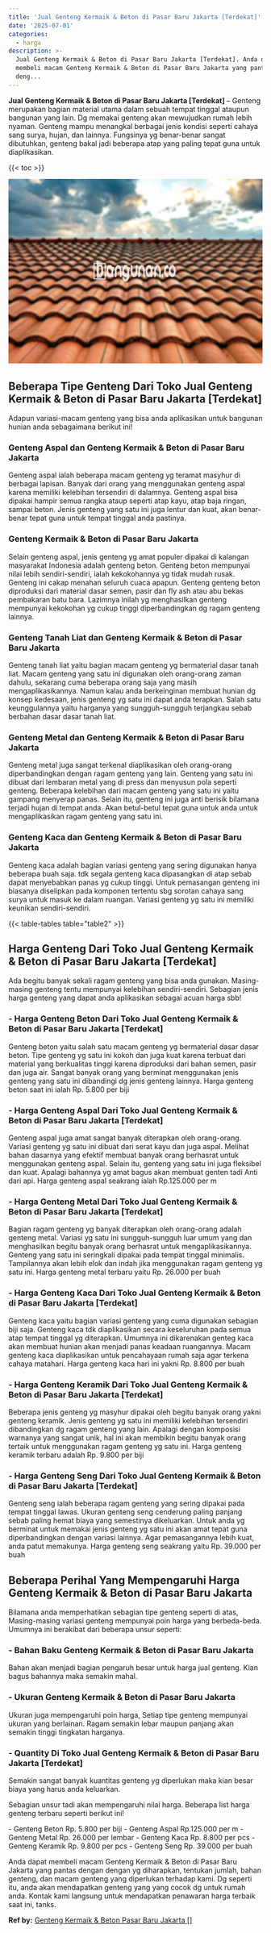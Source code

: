 ```yaml
---
title: 'Jual Genteng Kermaik & Beton di Pasar Baru Jakarta [Terdekat]'
date: '2025-07-01'
categories:
  - harga
description: >-
  Jual Genteng Kermaik & Beton di Pasar Baru Jakarta [Terdekat]. Anda dapat
  membeli macam Genteng Kermaik & Beton di Pasar Baru Jakarta yang pantas dengan
  deng...
---
```


**Jual Genteng Kermaik & Beton di Pasar Baru Jakarta \[Terdekat\]** – Genteng merupakan bagian material utama dalam sebuah tempat tinggal ataupun bangunan yang lain. Dg memakai genteng akan mewujudkan rumah lebih nyaman. Genteng mampu menangkal berbagai jenis kondisi seperti cahaya sang surya, hujan, dan lainnya. Fungsinya yg benar-benar sangat dibutuhkan, genteng bakal jadi beberapa atap yang paling tepat guna untuk diaplikasikan.

{{< toc >}}

![Jual Genteng Kermaik & Beton di Pasar Baru Jakarta [Terdekat]](/images/genteng-minimalis-murah32.png)

## Beberapa Tipe Genteng Dari Toko Jual Genteng Kermaik & Beton di Pasar Baru Jakarta \[Terdekat\]

Adapun variasi-macam genteng yang bisa anda aplikasikan untuk bangunan hunian anda sebagaimana berikut ini!

### Genteng Aspal dan Genteng Kermaik & Beton di Pasar Baru Jakarta

Genteng aspal ialah beberapa macam genteng yg teramat masyhur di berbagai lapisan. Banyak dari orang yang menggunakan genteng aspal karena memiliki kelebihan tersendiri di dalamnya. Genteng aspal bisa dipakai hampir semua rangka ataup seperti atap kayu, atap baja ringan, sampai beton. Jenis genteng yang satu ini juga lentur dan kuat, akan benar-benar tepat guna untuk tempat tinggal anda pastinya.

### Genteng Kermaik & Beton di Pasar Baru Jakarta

Selain genteng aspal, jenis genteng yg amat populer dipakai di kalangan masyarakat Indonesia adalah genteng beton. Genteng beton mempunyai nilai lebih sendiri-sendiri, ialah kekokohannya yg tidak mudah rusak. Genteng ini cakap menahan seluruh cuaca apapun. Genteng genteng beton diproduksi dari material dasar semen, pasir dan fly ash atau abu bekas pembakaran batu bara. Lazimnya inilah yg menghasilkan genteng mempunyai kekokohan yg cukup tinggi diperbandingkan dg ragam genteng lainnya.

### Genteng Tanah Liat dan Genteng Kermaik & Beton di Pasar Baru Jakarta

Genteng tanah liat yaitu bagian macam genteng yg bermaterial dasar tanah liat. Macam genteng yang satu ini digunakan oleh orang-orang zaman dahulu, sekarang cuma beberapa orang saja yang masih mengaplikasikannya. Namun kalau anda berkeinginan membuat hunian dg konsep kedesaan, jenis genteng yg satu ini dapat anda terapkan. Salah satu keunggulannya yaitu harganya yang sungguh-sungguh terjangkau sebab berbahan dasar dasar tanah liat.

### Genteng Metal dan Genteng Kermaik & Beton di Pasar Baru Jakarta

Genteng metal juga sangat terkenal diaplikasikan oleh orang-orang diperbandingkan dengan ragam genteng yang lain. Genteng yang satu ini dibuat dari lembaran metal yang di press dan menyusun pola seperti genteng. Beberapa kelebihan dari macam genteng yang satu ini yaitu gampang menyerap panas. Selain itu, genteng ini juga anti berisik bilamana terjadi hujan di tempat anda. Akan betul-betul tepat guna untuk anda untuk mengaplikasikan ragam genteng yang satu ini.

### Genteng Kaca dan Genteng Kermaik & Beton di Pasar Baru Jakarta

Genteng kaca adalah bagian variasi genteng yang sering digunakan hanya beberapa buah saja. tdk segala genteng kaca dipasangkan di atap sebab dapat menyebabkan panas yg cukup tinggi. Untuk pemasangan genteng ini biasanya diselipkan pada komponen tertentu sbg sorotan cahaya sang surya untuk masuk ke dalam ruangan. Variasi genteng yg satu ini memiliki keunikan sendiri-sendiri.

{{< table-tables table="table2" >}}

## Harga Genteng Dari Toko Jual Genteng Kermaik & Beton di Pasar Baru Jakarta \[Terdekat\]

Ada begitu banyak sekali ragam genteng yang bisa anda gunakan. Masing-masing genteng tentu mempunyai kelebihan sendiri-sendiri. Sebagian jenis harga genteng yang dapat anda aplikasikan sebagai acuan harga sbb!

### \- Harga Genteng Beton Dari Toko Jual Genteng Kermaik & Beton di Pasar Baru Jakarta \[Terdekat\]

Genteng beton yaitu salah satu macam genteng yg bermaterial dasar dasar beton. Tipe genteng yg satu ini kokoh dan juga kuat karena terbuat dari material yang berkualitas tinggi karena diproduksi dari bahan semen, pasir dan juga air. Sangat banyak orang yang berminat menggunakan jenis genteng yang satu ini dibandingi dg jenis genteng lainnya. Harga genteng beton saat ini ialah Rp. 5.800 per biji

### \- Harga Genteng Aspal Dari Toko Jual Genteng Kermaik & Beton di Pasar Baru Jakarta \[Terdekat\]

Genteng aspal juga amat sangat banyak diterapkan oleh orang-orang. Variasi genteng yg satu ini dibuat dari serat kayu dan juga aspal. Melihat bahan dasarnya yang efektif membuat banyak orang berhasrat untuk menggunakan genteng aspal. Selain itu, genteng yang satu ini juga fleksibel dan kuat. Apalagi bahannya yg amat bagus akan membuat genten tadi Anti dari api. Harga genteng aspal seakrang ialah Rp.125.000 per m

### \- Harga Genteng Metal Dari Toko Jual Genteng Kermaik & Beton di Pasar Baru Jakarta \[Terdekat\]

Bagian ragam genteng yg banyak diterapkan oleh orang-orang adalah genteng metal. Variasi yg satu ini sungguh-sungguh luar umum yang dan menghasilkan begitu banyak orang berhasrat untuk mengaplikasikannya. Genteng yang satu ini seringkali dipakai pada tempat tinggal minimalis. Tampilannya akan lebih elok dan indah jika menggunakan ragam genteng yg satu ini. Harga genteng metal terbaru yaitu Rp. 26.000 per buah

### \- Harga Genteng Kaca Dari Toko Jual Genteng Kermaik & Beton di Pasar Baru Jakarta \[Terdekat\]

Genteng kaca yaitu bagian variasi genteng yang cuma digunakan sebagian biji saja. Genteng kaca tdk diaplikasikan secara keseluruhan pada semua atap tempat tinggal yg diterapkan. Umumnya ini dikarenakan genteg kaca akan membuat hunian akan menjadi panas keadaan ruangannya. Macam genteng kaca diaplikasikan untuk pencahayaan rumah saja agar terkena cahaya matahari. Harga genteng kaca hari ini yakni Rp. 8.800 per buah

### \- Harga Genteng Keramik Dari Toko Jual Genteng Kermaik & Beton di Pasar Baru Jakarta \[Terdekat\]

Beberapa jenis genteng yg masyhur dipakai oleh begitu banyak orang yakni genteng keramik. Jenis genteng yg satu ini memiliki kelebihan tersendiri dibandingkan dg ragam genteng yang lain. Apalagi dengan komposisi warnanya yang sangat unik, hal ini akan membikin begitu banyak orang tertaik untuk menggunakan ragam genteng yg satu ini. Harga genteng keramik terbaru adalah Rp. 9.800 per biji

### \- Harga Genteng Seng Dari Toko Jual Genteng Kermaik & Beton di Pasar Baru Jakarta \[Terdekat\]

Genteng seng ialah beberapa ragam genteng yang sering dipakai pada tempat tinggal lawas. Ukuran genteng seng cenderung paling panjang sebab paling hemat biaya yang semestinya dikeluarkan. Untuk anda yg berminat untuk memakai jenis genteng yg satu ini akan amat tepat guna diperbandingkan dengan variasi lainnya. Agar pemasangannya lebih kuat, anda patut memakunya. Harga genteng seng seakrang yaitu Rp. 39.000 per buah

## Beberapa Perihal Yang Mempengaruhi Harga Genteng Kermaik & Beton di Pasar Baru Jakarta

Bilamana anda memperhatikan sebagian tipe genteng seperti di atas, Masing-masing variasi genteng mempunyai poin harga yang berbeda-beda. Umumnya ini berakibat dari beberapa unsur seperti:

### \- Bahan Baku Genteng Kermaik & Beton di Pasar Baru Jakarta

Bahan akan menjadi bagian pengaruh besar untuk harga jual genteng. Kian bagus bahannya maka semakin mahal.

### \- Ukuran Genteng Kermaik & Beton di Pasar Baru Jakarta

Ukuran juga mempengaruhi poin harga, Setiap tipe genteng mempunyai ukuran yang berlainan. Ragam semakin lebar maupun panjang akan semakin tinggi tingkatan harganya.

### \- Quantity Di Toko Jual Genteng Kermaik & Beton di Pasar Baru Jakarta \[Terdekat\]

Semakin sangat banyak kuantitas genteng yg diperlukan maka kian besar biaya yang harus anda keluarkan.

Sebagian unsur tadi akan mempengaruhi nilai harga. Beberapa list harga genteng terbaru seperti berikut ini!

\- Genteng Beton Rp. 5.800 per biji - Genteng Aspal Rp.125.000 per m - Genteng Metal Rp. 26.000 per lembar - Genteng Kaca Rp. 8.800 per pcs - Genteng Keramik Rp. 9.800 per pcs - Genteng Seng Rp. 39.000 per buah

Anda dapat membeli macam Genteng Kermaik & Beton di Pasar Baru Jakarta yang pantas dengan dengan yg diharapkan, tentukan jumlah, bahan genteng, dan macam genteng yang diperlukan terhadap kami. Dg seperti itu, anda akan mendapatkan genteng yang yang cocok dg untuk rumah anda. Kontak kami langsung untuk mendapatkan penawaran harga terbaik saat ini, tanks.

**Ref by:**  [Genteng Kermaik & Beton  Pasar Baru Jakarta []](https://id.wikipedia.org/wiki/Genteng)
